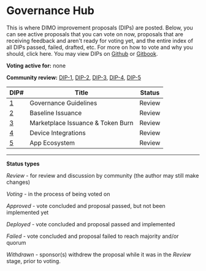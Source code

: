 # Governance Hub

This is where DIMO improvement proposals (DIPs) are posted. Below, you can see active proposals that you can vote on now, proposals that are receiving feedback and aren't ready for voting yet, and the entire index of all DIPs passed, failed, drafted, etc. For more on how to vote and why you should, click here. You may view DIPs on [Github](https://github.com/DIMO-Network/DIP) or [Gitbook](https://docs.dimo.zone/dips).

**Voting active for:** none

**Community review:** [DIP-1](dip-1-governance-guidelines.md), [DIP-2](dip-2-baseline-issuance.md), [DIP-3](https://docs.dimo.zone/governance/dip-3-marketplace-issuance-and-token-burn), [DIP-4](dip-4-device-integrations.md), [DIP-5](dip-5-app-ecosystem.md)

| DIP#                                                                             | Title                             | Status |
| -------------------------------------------------------------------------------- | --------------------------------- | ------ |
| [1](dip-1-governance-guidelines.md)                                              | Governance Guidelines             | Review |
| [2](dip-2-baseline-issuance.md)                                                  | Baseline Issuance                 | Review |
| [3](https://docs.dimo.zone/governance/dip-3-marketplace-issuance-and-token-burn) | Marketplace Issuance & Token Burn | Review |
| [4](dip-4-device-integrations.md)                                                | Device Integrations               | Review |
| [5](dip-5-app-ecosystem.md)                                                      | App Ecosystem                     | Review |

***

**Status types**

_Review_ - for review and discussion by community (the author may still make changes)

_Voting_ - in the process of being voted on

_Approved_ - vote concluded and proposal passed, but not been implemented yet

_Deployed -_ vote concluded and proposal passed and implemented

_Failed_ - vote concluded and proposal failed to reach majority and/or quorum

_Withdrawn_ - sponsor(s) withdrew the proposal while it was in the _Review_ stage, prior to voting.

